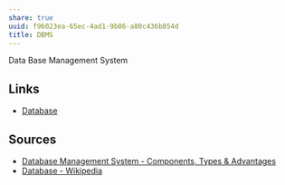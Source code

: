 ```yaml
---
share: true
uuid: f96023ea-65ec-4ad1-9b06-a80c436b854d
title: DBMS
---
```

Data Base Management System


## Links

* [Database](/a120b519-3cc5-4883-a60b-8d971d7697db)
## Sources

* [Database Management System - Components, Types & Advantages](https://byjus.com/govt-exams/database-management-system-dbms/)
* [Database - Wikipedia](https://en.wikipedia.org/wiki/Database)